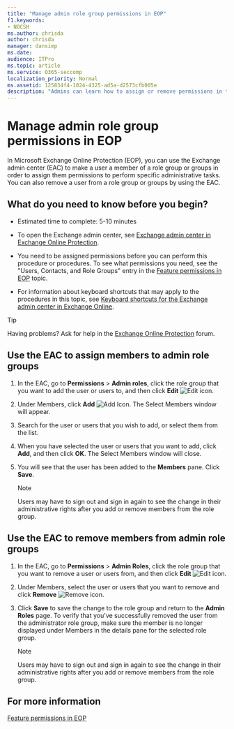```yaml
---
title: "Manage admin role group permissions in EOP"
f1.keywords:
- NOCSH
ms.author: chrisda
author: chrisda
manager: dansimp
ms.date:
audience: ITPro
ms.topic: article
ms.service: O365-seccomp
localization_priority: Normal
ms.assetid: 125834f4-1024-4325-ad5a-d2573cfb005e
description: "Admins can learn how to assign or remove permissions in the Exchange admin center (EAC) in Exchange Online Protection."
---
```


# Manage admin role group permissions in EOP

In Microsoft Exchange Online Protection (EOP), you can use the Exchange admin center (EAC) to make a user a member of a role group or groups in order to assign them permissions to perform specific administrative tasks. You can also remove a user from a role group or groups by using the EAC.

## What do you need to know before you begin?

- Estimated time to complete: 5-10 minutes

- To open the Exchange admin center, see [Exchange admin center in Exchange Online Protection](exchange-admin-center-in-exchange-online-protection-eop.md).

- You need to be assigned permissions before you can perform this procedure or procedures. To see what permissions you need, see the "Users, Contacts, and Role Groups" entry in the [Feature permissions in EOP](feature-permissions-in-eop.md) topic.

- For information about keyboard shortcuts that may apply to the procedures in this topic, see [Keyboard shortcuts for the Exchange admin center in Exchange Online](https://docs.microsoft.com/Exchange/accessibility/keyboard-shortcuts-in-admin-center).

> [!TIP]
> Having problems? Ask for help in the [Exchange Online Protection](https://go.microsoft.com/fwlink/p/?linkId=285351) forum.

## Use the EAC to assign members to admin role groups

1. In the EAC, go to **Permissions** \> **Admin roles**, click the role group that you want to add the user or users to, and then click **Edit** ![Edit icon](../media/ITPro-EAC-EditIcon.gif).

2. Under Members, click **Add** ![Add Icon](../media/ITPro-EAC-AddIcon.gif). The Select Members window will appear.

3. Search for the user or users that you wish to add, or select them from the list.

4. When you have selected the user or users that you want to add, click **Add**, and then click **OK**. The Select Members window will close.

5. You will see that the user has been added to the **Members** pane. Click **Save**.

   > [!NOTE]
   > Users may have to sign out and sign in again to see the change in their administrative rights after you add or remove members from the role group.

## Use the EAC to remove members from admin role groups

1. In the EAC, go to **Permissions** \> **Admin Roles**, click the role group that you want to remove a user or users from, and then click **Edit** ![Edit icon](../media/ITPro-EAC-EditIcon.gif).

2. Under Members, select the user or users that you want to remove and click **Remove** ![Remove icon](../media/ITPro-EAC-RemoveIcon.gif).

3. Click **Save** to save the change to the role group and return to the **Admin Roles** page. To verify that you've successfully removed the user from the administrator role group, make sure the member is no longer displayed under Members in the details pane for the selected role group.

   > [!NOTE]
   > Users may have to sign out and sign in again to see the change in their administrative rights after you add or remove members from the role group.

## For more information

[Feature permissions in EOP](feature-permissions-in-eop.md)
